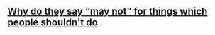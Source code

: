 ## [Why do they say “may not” for things which people shouldn't do](https://english.stackexchange.com/questions/189974/why-do-they-say-may-not-for-things-which-people-shouldnt-do)